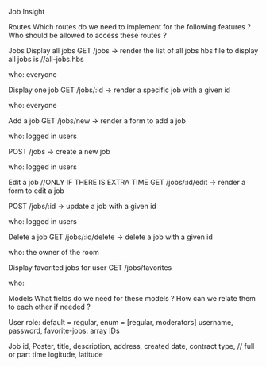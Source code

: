 Job Insight

Routes
Which routes do we need to implement for the following features ? Who should be allowed to access these routes ?

Jobs
Display all jobs
GET /jobs -> render the list of all jobs
hbs file to display all jobs is //all-jobs.hbs

who: everyone

Display one job
GET /jobs/:id -> render a specific job with a given id

who: everyone

Add a job
GET /jobs/new -> render a form to add a job

who: logged in users

POST /jobs -> create a new job

who: logged in users

Edit a job //ONLY IF THERE IS EXTRA TIME
GET /jobs/:id/edit -> render a form to edit a job

POST /jobs/:id -> update a job with a given id

who: logged in users

Delete a job
GET /jobs/:id/delete -> delete a job with a given id

who: the owner of the room

Display favorited jobs for user
GET /jobs/favorites

who:


Models
What fields do we need for these models ? How can we relate them to each other if needed ?

User
role: default = regular, 
enum = [regular, moderators] 
username, 
password,
favorite-jobs: array IDs

Job
id,
Poster,
title,
description,
address,
created date,
contract type, // full or part time
logitude,
latitude


